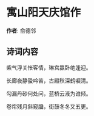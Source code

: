 # 寓山阳天庆馆作

**作者**: 俞德邻

## 诗词内容

紫气浮关怅客情，琳宫羸卧绝逢迎。

长廊夜静蛩吟苦，古殿秋深鹤唳清。

勾漏丹砂何处问，蓝桥云液为谁倾。

卷帘残月斜窥牖，街鼓冬冬又五更。

